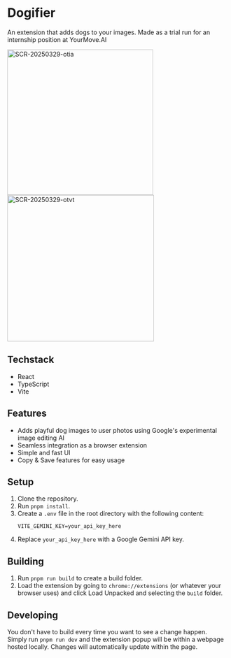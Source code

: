 # Dogifier

An extension that adds dogs to your images. Made as a trial run for an internship position at YourMove.AI

<img width="333" alt="SCR-20250329-otia" src="https://github.com/user-attachments/assets/777d6a9f-4fea-45f2-9b96-dbf1dfb719aa" />
<img width="335" alt="SCR-20250329-otvt" src="https://github.com/user-attachments/assets/1c66149a-a88a-4afc-b00f-f959572c459d" />

## Techstack

- React
- TypeScript
- Vite

## Features

- Adds playful dog images to user photos using Google's experimental image editing AI
- Seamless integration as a browser extension
- Simple and fast UI
- Copy & Save features for easy usage

## Setup

1. Clone the repository.
2. Run `pnpm install`.
3. Create a `.env` file in the root directory with the following content:
   ```env
   VITE_GEMINI_KEY=your_api_key_here
   ```
4. Replace `your_api_key_here` with a Google Gemini API key.

## Building

1. Run `pnpm run build` to create a build folder.
2. Load the extension by going to `chrome://extensions` (or whatever your browser uses) and click Load Unpacked and selecting the `build` folder.

## Developing

You don't have to build every time you want to see a change happen. Simply run `pnpm run dev` and the extension popup will be within a webpage hosted locally. Changes will automatically update within the page.
